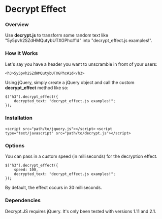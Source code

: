 # Decrypt Effect

### Overview

Use **decrypt.js** to transform some random text like "5y5pvh2SZdHMQutybUTXGPhc#1d" into "decrypt_effect.js examples!".

### How It Works

Let's say you have a header you want to unscramble in front of your users:

	<h3>5y5pvh2SZdHMQutybUTXGPhc#1d</h3>

Using jQuery, simply create a jQuery object and call the custom **decrypt_effect** method like so:

	$("h3").decrypt_effect({
		decrypted_text: "decrypt_effect.js examples!";
	});

### Installation

`<script src="path/to/jquery.js"></script>`
`<script type="text/javascript" src="path/to/decrypt.js"></script>`

### Options

You can pass in a custom speed (in milliseconds) for the decryption effect.

	$("h3").decrypt_effect({
		speed: 100,
		decrypted_text: "decrypt_effect.js examples!";
	});

By default, the effect occurs in 30 milliseconds.

### Dependencies

Decrypt.JS requires jQuery. It's only been tested with versions 1.11 and 2.1.